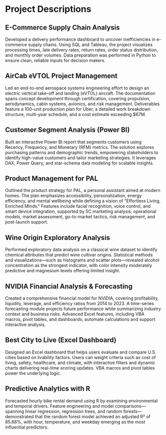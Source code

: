 # Project Descriptions

## E-Commerce Supply Chain Analysis
Developed a delivery performance dashboard to uncover inefficiencies in e-commerce supply chains. Using SQL and Tableau, the project visualizes processing times, late delivery rates, return rates, order status distribution, and monthly order volumes. Data preparation was performed in Python to ensure clean, reliable inputs for decision makers.

## AirCab eVTOL Project Management
Led an end-to-end aerospace systems engineering effort to design an electric vertical take-off and landing (eVTOL) aircraft. The documentation spans concept development through certification, covering propulsion, aerodynamics, cabin systems, avionics, and risk management. Deliverables feature a 100-unit production plan for Uber, a detailed work breakdown structure, multi-year schedule, and a cost estimate exceeding $67M.

## Customer Segment Analysis (Power BI)
Built an interactive Power BI report that segments customers using Recency, Frequency, and Monetary (RFM) metrics. The solution explores purchasing patterns and demographic trends, empowering stakeholders to identify high-value customers and tailor marketing strategies. It leverages DAX, Power Query, and star-schema data modeling for scalable insights.

## Product Management for PAL
Outlined the product strategy for PAL, a personal assistant aimed at modern homes. The plan emphasizes accessibility, personalization, energy efficiency, and mental wellbeing while defining a vision of "Effortless Living, Enriched Minds." Features include facial recognition, voice control, and smart device integration, supported by 5C marketing analysis, operational models, market assessment, go-to-market tactics, risk management, and post-launch support.

## Wine Origin Exploratory Analysis
Performed exploratory data analysis on a classical wine dataset to identify chemical attributes that predict wine cultivar origins. Statistical methods and visualizations—such as histograms and scatter plots—revealed alcohol concentration as the strongest indicator, with color intensity moderately predictive and magnesium levels offering limited insight.

## NVIDIA Financial Analysis & Forecasting
Created a comprehensive financial model for NVIDIA, covering profitability, liquidity, leverage, and efficiency ratios from 2014 to 2023. A time-series forecasting module projects future performance while summarizing industry context and business risks. Advanced Excel features, including VBA macros, pivot tables, and dashboards, automate calculations and support interactive analysis.

## Best City to Live (Excel Dashboard)
Designed an Excel dashboard that helps users evaluate and compare U.S. cities based on livability factors. Users can weight criteria such as cost of living, safety, healthcare, and climate, with interactive filters and dynamic charts delivering real-time scoring updates. VBA macros and pivot tables power the underlying logic.

## Predictive Analytics with R
Forecasted hourly bike rental demand using R by examining environmental and temporal drivers. Feature engineering and model comparisons—spanning linear regression, regression trees, and random forests—demonstrated that the random forest model achieved an adjusted R² of 85.88%, with hour, temperature, and weekday emerging as the most influential predictors.

